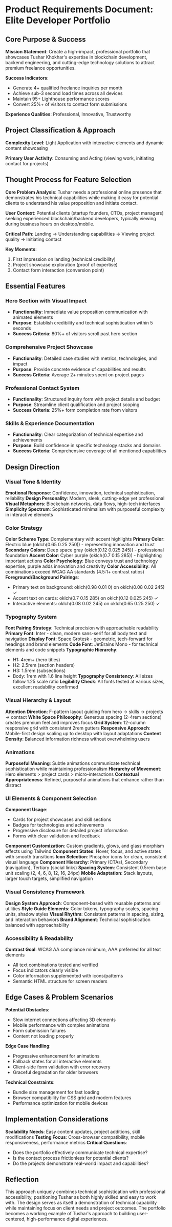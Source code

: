 # Product Requirements Document: Elite Developer Portfolio

## Core Purpose & Success

**Mission Statement**: Create a high-impact, professional portfolio that showcases Tushar Khokhar's expertise in blockchain development, backend engineering, and cutting-edge technology solutions to attract premium freelance opportunities.

**Success Indicators**: 
- Generate 4+ qualified freelance inquiries per month
- Achieve sub-3 second load times across all devices
- Maintain 95+ Lighthouse performance scores
- Convert 25%+ of visitors to contact form submissions

**Experience Qualities**: Professional, Innovative, Trustworthy

## Project Classification & Approach

**Complexity Level**: Light Application with interactive elements and dynamic content showcasing

**Primary User Activity**: Consuming and Acting (viewing work, initiating contact for projects)

## Thought Process for Feature Selection

**Core Problem Analysis**: Tushar needs a professional online presence that demonstrates his technical capabilities while making it easy for potential clients to understand his value proposition and initiate contact.

**User Context**: Potential clients (startup founders, CTOs, project managers) seeking experienced blockchain/backend developers, typically viewing during business hours on desktop/mobile.

**Critical Path**: Landing → Understanding capabilities → Viewing project quality → Initiating contact

**Key Moments**: 
1. First impression on landing (technical credibility)
2. Project showcase exploration (proof of expertise)
3. Contact form interaction (conversion point)

## Essential Features

### Hero Section with Visual Impact
- **Functionality**: Immediate value proposition communication with animated elements
- **Purpose**: Establish credibility and technical sophistication within 5 seconds
- **Success Criteria**: 80%+ of visitors scroll past hero section

### Comprehensive Project Showcase
- **Functionality**: Detailed case studies with metrics, technologies, and impact
- **Purpose**: Provide concrete evidence of capabilities and results
- **Success Criteria**: Average 2+ minutes spent on project pages

### Professional Contact System
- **Functionality**: Structured inquiry form with project details and budget
- **Purpose**: Streamline client qualification and project scoping
- **Success Criteria**: 25%+ form completion rate from visitors

### Skills & Experience Documentation
- **Functionality**: Clear categorization of technical expertise and achievements
- **Purpose**: Build confidence in specific technology stacks and domains
- **Success Criteria**: Comprehensive coverage of all mentioned capabilities

## Design Direction

### Visual Tone & Identity
**Emotional Response**: Confidence, innovation, technical sophistication, reliability
**Design Personality**: Modern, sleek, cutting-edge yet professional
**Visual Metaphors**: Blockchain networks, data flows, high-tech interfaces
**Simplicity Spectrum**: Sophisticated minimalism with purposeful complexity in interactive elements

### Color Strategy
**Color Scheme Type**: Complementary with accent highlights
**Primary Color**: Electric blue (oklch(0.65 0.25 250)) - representing innovation and trust
**Secondary Colors**: Deep space gray (oklch(0.12 0.025 245)) - professional foundation
**Accent Color**: Cyber purple (oklch(0.7 0.15 285)) - highlighting important actions
**Color Psychology**: Blue conveys trust and technology expertise, purple adds innovation and creativity
**Color Accessibility**: All combinations exceed WCAG AA standards (4.5:1+ contrast ratios)
**Foreground/Background Pairings**:
- Primary text on background: oklch(0.98 0.01 0) on oklch(0.08 0.02 245) ✓
- Accent text on cards: oklch(0.7 0.15 285) on oklch(0.12 0.025 245) ✓
- Interactive elements: oklch(0.08 0.02 245) on oklch(0.65 0.25 250) ✓

### Typography System
**Font Pairing Strategy**: Technical precision with approachable readability
**Primary Font**: Inter - clean, modern sans-serif for all body text and navigation
**Display Font**: Space Grotesk - geometric, tech-forward for headings and brand elements
**Code Font**: JetBrains Mono - for technical elements and code snippets
**Typographic Hierarchy**: 
- H1: 4rem+ (hero titles)
- H2: 2.5rem (section headers)
- H3: 1.5rem (subsections)
- Body: 1rem with 1.6 line height
**Typography Consistency**: All sizes follow 1.25 scale ratio
**Legibility Check**: All fonts tested at various sizes, excellent readability confirmed

### Visual Hierarchy & Layout
**Attention Direction**: F-pattern layout guiding from hero → skills → projects → contact
**White Space Philosophy**: Generous spacing (2-4rem sections) creates premium feel and improves focus
**Grid System**: 12-column responsive grid with consistent 2rem gutters
**Responsive Approach**: Mobile-first design scaling up to desktop with layout adaptations
**Content Density**: Balanced information richness without overwhelming users

### Animations
**Purposeful Meaning**: Subtle animations communicate technical sophistication while maintaining professionalism
**Hierarchy of Movement**: Hero elements > project cards > micro-interactions
**Contextual Appropriateness**: Refined, purposeful animations that enhance rather than distract

### UI Elements & Component Selection
**Component Usage**: 
- Cards for project showcases and skill sections
- Badges for technologies and achievements
- Progressive disclosure for detailed project information
- Forms with clear validation and feedback

**Component Customization**: Custom gradients, glows, and glass morphism effects using Tailwind
**Component States**: Hover, focus, and active states with smooth transitions
**Icon Selection**: Phosphor icons for clean, consistent visual language
**Component Hierarchy**: Primary (CTAs), Secondary (navigation), Tertiary (social links)
**Spacing System**: Consistent 0.5rem base unit scaling (2, 4, 6, 8, 12, 16, 24px)
**Mobile Adaptation**: Stack layouts, larger touch targets, simplified navigation

### Visual Consistency Framework
**Design System Approach**: Component-based with reusable patterns and utilities
**Style Guide Elements**: Color tokens, typography scales, spacing units, shadow styles
**Visual Rhythm**: Consistent patterns in spacing, sizing, and interaction behaviors
**Brand Alignment**: Technical sophistication balanced with approachability

### Accessibility & Readability
**Contrast Goal**: WCAG AA compliance minimum, AAA preferred for all text elements
- All text combinations tested and verified
- Focus indicators clearly visible
- Color information supplemented with icons/patterns
- Semantic HTML structure for screen readers

## Edge Cases & Problem Scenarios
**Potential Obstacles**: 
- Slow internet connections affecting 3D elements
- Mobile performance with complex animations
- Form submission failures
- Content not loading properly

**Edge Case Handling**:
- Progressive enhancement for animations
- Fallback states for all interactive elements
- Client-side form validation with error recovery
- Graceful degradation for older browsers

**Technical Constraints**: 
- Bundle size management for fast loading
- Browser compatibility for CSS grid and modern features
- Performance optimization for mobile devices

## Implementation Considerations
**Scalability Needs**: Easy content updates, project additions, skill modifications
**Testing Focus**: Cross-browser compatibility, mobile responsiveness, performance metrics
**Critical Questions**: 
- Does the portfolio effectively communicate technical expertise?
- Is the contact process frictionless for potential clients?
- Do the projects demonstrate real-world impact and capabilities?

## Reflection
This approach uniquely combines technical sophistication with professional accessibility, positioning Tushar as both highly skilled and easy to work with. The design serves as itself a demonstration of technical capability while maintaining focus on client needs and project outcomes. The portfolio becomes a working example of Tushar's approach to building user-centered, high-performance digital experiences.